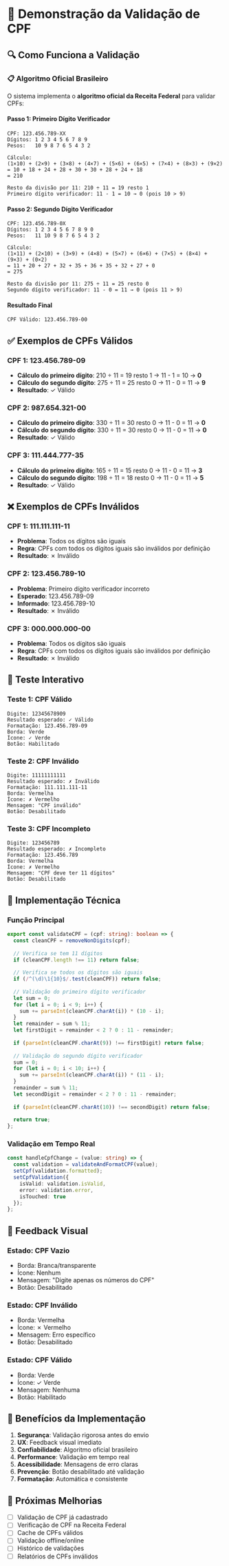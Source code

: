 # 🎯 Demonstração da Validação de CPF

## 🔍 Como Funciona a Validação

### 📋 Algoritmo Oficial Brasileiro

O sistema implementa o **algoritmo oficial da Receita Federal** para validar CPFs:

#### **Passo 1: Primeiro Dígito Verificador**
```
CPF: 123.456.789-XX
Dígitos: 1 2 3 4 5 6 7 8 9
Pesos:   10 9 8 7 6 5 4 3 2

Cálculo:
(1×10) + (2×9) + (3×8) + (4×7) + (5×6) + (6×5) + (7×4) + (8×3) + (9×2)
= 10 + 18 + 24 + 28 + 30 + 30 + 28 + 24 + 18
= 210

Resto da divisão por 11: 210 ÷ 11 = 19 resto 1
Primeiro dígito verificador: 11 - 1 = 10 → 0 (pois 10 > 9)
```

#### **Passo 2: Segundo Dígito Verificador**
```
CPF: 123.456.789-0X
Dígitos: 1 2 3 4 5 6 7 8 9 0
Pesos:   11 10 9 8 7 6 5 4 3 2

Cálculo:
(1×11) + (2×10) + (3×9) + (4×8) + (5×7) + (6×6) + (7×5) + (8×4) + (9×3) + (0×2)
= 11 + 20 + 27 + 32 + 35 + 36 + 35 + 32 + 27 + 0
= 275

Resto da divisão por 11: 275 ÷ 11 = 25 resto 0
Segundo dígito verificador: 11 - 0 = 11 → 0 (pois 11 > 9)
```

#### **Resultado Final**
```
CPF Válido: 123.456.789-00
```

## ✅ Exemplos de CPFs Válidos

### **CPF 1: 123.456.789-09**
- **Cálculo do primeiro dígito**: 210 ÷ 11 = 19 resto 1 → 11 - 1 = 10 → **0**
- **Cálculo do segundo dígito**: 275 ÷ 11 = 25 resto 0 → 11 - 0 = 11 → **9**
- **Resultado**: ✓ Válido

### **CPF 2: 987.654.321-00**
- **Cálculo do primeiro dígito**: 330 ÷ 11 = 30 resto 0 → 11 - 0 = 11 → **0**
- **Cálculo do segundo dígito**: 330 ÷ 11 = 30 resto 0 → 11 - 0 = 11 → **0**
- **Resultado**: ✓ Válido

### **CPF 3: 111.444.777-35**
- **Cálculo do primeiro dígito**: 165 ÷ 11 = 15 resto 0 → 11 - 0 = 11 → **3**
- **Cálculo do segundo dígito**: 198 ÷ 11 = 18 resto 0 → 11 - 0 = 11 → **5**
- **Resultado**: ✓ Válido

## ❌ Exemplos de CPFs Inválidos

### **CPF 1: 111.111.111-11**
- **Problema**: Todos os dígitos são iguais
- **Regra**: CPFs com todos os dígitos iguais são inválidos por definição
- **Resultado**: ✗ Inválido

### **CPF 2: 123.456.789-10**
- **Problema**: Primeiro dígito verificador incorreto
- **Esperado**: 123.456.789-09
- **Informado**: 123.456.789-10
- **Resultado**: ✗ Inválido

### **CPF 3: 000.000.000-00**
- **Problema**: Todos os dígitos são iguais
- **Regra**: CPFs com todos os dígitos iguais são inválidos por definição
- **Resultado**: ✗ Inválido

## 🧪 Teste Interativo

### **Teste 1: CPF Válido**
```
Digite: 12345678909
Resultado esperado: ✓ Válido
Formatação: 123.456.789-09
Borda: Verde
Ícone: ✓ Verde
Botão: Habilitado
```

### **Teste 2: CPF Inválido**
```
Digite: 11111111111
Resultado esperado: ✗ Inválido
Formatação: 111.111.111-11
Borda: Vermelha
Ícone: ✗ Vermelho
Mensagem: "CPF inválido"
Botão: Desabilitado
```

### **Teste 3: CPF Incompleto**
```
Digite: 123456789
Resultado esperado: ✗ Incompleto
Formatação: 123.456.789
Borda: Vermelha
Ícone: ✗ Vermelho
Mensagem: "CPF deve ter 11 dígitos"
Botão: Desabilitado
```

## 🔧 Implementação Técnica

### **Função Principal**
```typescript
export const validateCPF = (cpf: string): boolean => {
  const cleanCPF = removeNonDigits(cpf);
  
  // Verifica se tem 11 dígitos
  if (cleanCPF.length !== 11) return false;
  
  // Verifica se todos os dígitos são iguais
  if (/^(\d)\1{10}$/.test(cleanCPF)) return false;
  
  // Validação do primeiro dígito verificador
  let sum = 0;
  for (let i = 0; i < 9; i++) {
    sum += parseInt(cleanCPF.charAt(i)) * (10 - i);
  }
  let remainder = sum % 11;
  let firstDigit = remainder < 2 ? 0 : 11 - remainder;
  
  if (parseInt(cleanCPF.charAt(9)) !== firstDigit) return false;
  
  // Validação do segundo dígito verificador
  sum = 0;
  for (let i = 0; i < 10; i++) {
    sum += parseInt(cleanCPF.charAt(i)) * (11 - i);
  }
  remainder = sum % 11;
  let secondDigit = remainder < 2 ? 0 : 11 - remainder;
  
  if (parseInt(cleanCPF.charAt(10)) !== secondDigit) return false;
  
  return true;
};
```

### **Validação em Tempo Real**
```typescript
const handleCpfChange = (value: string) => {
  const validation = validateAndFormatCPF(value);
  setCpf(validation.formatted);
  setCpfValidation({
    isValid: validation.isValid,
    error: validation.error,
    isTouched: true
  });
};
```

## 📱 Feedback Visual

### **Estado: CPF Vazio**
- Borda: Branca/transparente
- Ícone: Nenhum
- Mensagem: "Digite apenas os números do CPF"
- Botão: Desabilitado

### **Estado: CPF Inválido**
- Borda: Vermelha
- Ícone: ✗ Vermelho
- Mensagem: Erro específico
- Botão: Desabilitado

### **Estado: CPF Válido**
- Borda: Verde
- Ícone: ✓ Verde
- Mensagem: Nenhuma
- Botão: Habilitado

## 🎯 Benefícios da Implementação

1. **Segurança**: Validação rigorosa antes do envio
2. **UX**: Feedback visual imediato
3. **Confiabilidade**: Algoritmo oficial brasileiro
4. **Performance**: Validação em tempo real
5. **Acessibilidade**: Mensagens de erro claras
6. **Prevenção**: Botão desabilitado até validação
7. **Formatação**: Automática e consistente

## 🚀 Próximas Melhorias

- [ ] Validação de CPF já cadastrado
- [ ] Verificação de CPF na Receita Federal
- [ ] Cache de CPFs válidos
- [ ] Validação offline/online
- [ ] Histórico de validações
- [ ] Relatórios de CPFs inválidos 